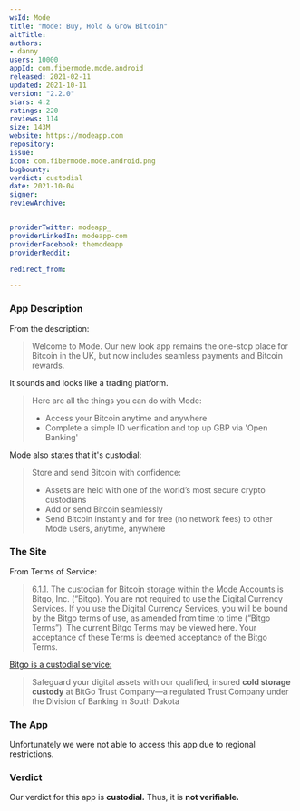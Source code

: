 ```yaml
---
wsId: Mode
title: "Mode: Buy, Hold & Grow Bitcoin"
altTitle: 
authors:
- danny
users: 10000
appId: com.fibermode.mode.android
released: 2021-02-11
updated: 2021-10-11
version: "2.2.0"
stars: 4.2
ratings: 220
reviews: 114
size: 143M
website: https://modeapp.com
repository: 
issue: 
icon: com.fibermode.mode.android.png
bugbounty: 
verdict: custodial
date: 2021-10-04
signer: 
reviewArchive:


providerTwitter: modeapp_
providerLinkedIn: modeapp-com
providerFacebook: themodeapp
providerReddit: 

redirect_from:

---
```



### App Description
From the description:

> Welcome to Mode. Our new look app remains the one-stop place for Bitcoin in the UK, but now includes seamless payments and Bitcoin rewards.

It sounds and looks like a trading platform.

> Here are all the things you can do with Mode:  
> - Access your Bitcoin anytime and anywhere
> - Complete a simple ID verification and top up GBP via 'Open Banking'

Mode also states that it's custodial:	

> Store and send Bitcoin with confidence:
> - Assets are held with one of the world’s most secure crypto custodians
> - Add or send Bitcoin seamlessly
> - Send Bitcoin instantly and for free (no network fees) to other Mode users, anytime, anywhere

### The Site
From Terms of Service:

> 6.1.1. The custodian for Bitcoin storage within the Mode Accounts is Bitgo, Inc. (“Bitgo). You are not required to use the Digital Currency Services. If you use the Digital Currency Services, you will be bound by the Bitgo terms of use, as amended from time to time (“Bitgo Terms”). The current Bitgo Terms may be viewed here. Your acceptance of these Terms is deemed acceptance of the Bitgo Terms.

[Bitgo is a custodial service:](https://www.bitgo.com/services/custody/qualified-custody/)

> Safeguard your digital assets with our qualified, insured **cold storage custody** at BitGo Trust Company—a regulated Trust Company under the Division of Banking in South Dakota

### The App
Unfortunately we were not able to access this app due to regional restrictions.

### Verdict
Our verdict for this app is **custodial.** Thus, it is **not verifiable.**
